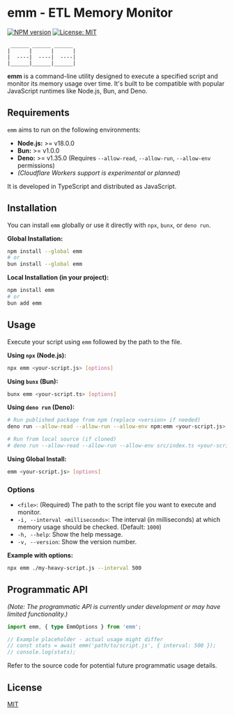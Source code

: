 # emm - ETL Memory Monitor

[![NPM version](https://img.shields.io/npm/v/emm.svg)](https://npmjs.org/package/emm)
[![License: MIT](https://img.shields.io/badge/License-MIT-yellow.svg)](https://opensource.org/licenses/MIT)

```ascii
 ______ ______ ______
|      |      |      |
|  ----|  ----|  ----|
|______|______|______|
```

**emm** is a command-line utility designed to execute a specified script and monitor its memory usage over time. It's built to be compatible with popular JavaScript runtimes like Node.js, Bun, and Deno.

## Requirements

`emm` aims to run on the following environments:

*   **Node.js:** >= v18.0.0
*   **Bun:** >= v1.0.0
*   **Deno:** >= v1.35.0 (Requires `--allow-read`, `--allow-run`, `--allow-env` permissions)
*   _(Cloudflare Workers support is experimental or planned)_

It is developed in TypeScript and distributed as JavaScript.

## Installation

You can install `emm` globally or use it directly with `npx`, `bunx`, or `deno run`.

**Global Installation:**

```bash
npm install --global emm
# or
bun install --global emm
```

**Local Installation (in your project):**

```bash
npm install emm
# or
bun add emm
```

## Usage

Execute your script using `emm` followed by the path to the file.

**Using `npx` (Node.js):**

```bash
npx emm <your-script.js> [options]
```

**Using `bunx` (Bun):**

```bash
bunx emm <your-script.ts> [options]
```

**Using `deno run` (Deno):**

```bash
# Run published package from npm (replace <version> if needed)
deno run --allow-read --allow-run --allow-env npm:emm <your-script.js> [options]

# Run from local source (if cloned)
# deno run --allow-read --allow-run --allow-env src/index.ts <your-script.js> [options]
```

**Using Global Install:**

```bash
emm <your-script.js> [options]
```

### Options

*   `<file>`: (Required) The path to the script file you want to execute and monitor.
*   `-i, --interval <milliseconds>`: The interval (in milliseconds) at which memory usage should be checked. (Default: `1000`)
*   `-h, --help`: Show the help message.
*   `-v, --version`: Show the version number.

**Example with options:**

```bash
npx emm ./my-heavy-script.js --interval 500
```

## Programmatic API

_(Note: The programmatic API is currently under development or may have limited functionality.)_

```typescript
import emm, { type EmmOptions } from 'emm';

// Example placeholder - actual usage might differ
// const stats = await emm('path/to/script.js', { interval: 500 });
// console.log(stats);
```

Refer to the source code for potential future programmatic usage details.

## License

[MIT](./LICENSE)







